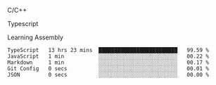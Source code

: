 <p>C/C++</p>
<p> Typescript</p>
<p>Learning Assembly</p>

<!--START_SECTION:waka-->

```text
TypeScript   13 hrs 23 mins  █████████████████████████   99.59 %
JavaScript   1 min           ░░░░░░░░░░░░░░░░░░░░░░░░░   00.22 %
Markdown     1 min           ░░░░░░░░░░░░░░░░░░░░░░░░░   00.17 %
Git Config   0 secs          ░░░░░░░░░░░░░░░░░░░░░░░░░   00.01 %
JSON         0 secs          ░░░░░░░░░░░░░░░░░░░░░░░░░   00.00 %
```

<!--END_SECTION:waka-->
